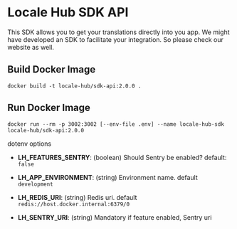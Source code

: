# Locale Hub SDK API

This SDK allows you to get your translations directly into you app.
We might have developed an SDK to facilitate your integration.
So please check our website as well. 

## Build Docker Image
```shell
docker build -t locale-hub/sdk-api:2.0.0 .
```

## Run Docker Image
```shell
docker run --rm -p 3002:3002 [--env-file .env] --name locale-hub-sdk locale-hub/sdk-api:2.0.0
```

dotenv options
- **LH_FEATURES_SENTRY**: (boolean) Should Sentry be enabled? default: `false`

- **LH_APP_ENVIRONMENT**: (string) Environment name. default `development`
- **LH_REDIS_URI**: (string) Redis uri. default `redis://host.docker.internal:6379/0`
- **LH_SENTRY_URI**: (string) Mandatory if feature enabled, Sentry uri

